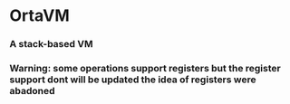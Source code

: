 # OrtaVM
### A stack-based VM 


### Warning: some operations support registers but the register support dont will be updated the idea of registers were abadoned

